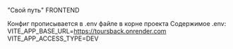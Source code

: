 "Свой путь" FRONTEND

Конфиг прописывается в .env файле в корне проекта
Содержимое .env:
VITE_APP_BASE_URL=https://toursback.onrender.com
VITE_APP_ACCESS_TYPE=DEV
